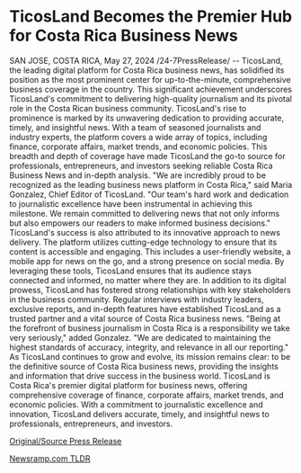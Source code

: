 # TicosLand Becomes the Premier Hub for Costa Rica Business News

SAN JOSE, COSTA RICA, May 27, 2024 /24-7PressRelease/ -- TicosLand, the leading digital platform for Costa Rica business news, has solidified its position as the most prominent center for up-to-the-minute, comprehensive business coverage in the country. This significant achievement underscores TicosLand's commitment to delivering high-quality journalism and its pivotal role in the Costa Rican business community.  TicosLand's rise to prominence is marked by its unwavering dedication to providing accurate, timely, and insightful news. With a team of seasoned journalists and industry experts, the platform covers a wide array of topics, including finance, corporate affairs, market trends, and economic policies. This breadth and depth of coverage have made TicosLand the go-to source for professionals, entrepreneurs, and investors seeking reliable Costa Rica Business News and in-depth analysis.  "We are incredibly proud to be recognized as the leading business news platform in Costa Rica," said Maria Gonzalez, Chief Editor of TicosLand. "Our team's hard work and dedication to journalistic excellence have been instrumental in achieving this milestone. We remain committed to delivering news that not only informs but also empowers our readers to make informed business decisions."  TicosLand's success is also attributed to its innovative approach to news delivery. The platform utilizes cutting-edge technology to ensure that its content is accessible and engaging. This includes a user-friendly website, a mobile app for news on the go, and a strong presence on social media. By leveraging these tools, TicosLand ensures that its audience stays connected and informed, no matter where they are.  In addition to its digital prowess, TicosLand has fostered strong relationships with key stakeholders in the business community. Regular interviews with industry leaders, exclusive reports, and in-depth features have established TicosLand as a trusted partner and a vital source of Costa Rica business news.  "Being at the forefront of business journalism in Costa Rica is a responsibility we take very seriously," added Gonzalez. "We are dedicated to maintaining the highest standards of accuracy, integrity, and relevance in all our reporting."  As TicosLand continues to grow and evolve, its mission remains clear: to be the definitive source of Costa Rica business news, providing the insights and information that drive success in the business world.  TicosLand is Costa Rica's premier digital platform for business news, offering comprehensive coverage of finance, corporate affairs, market trends, and economic policies. With a commitment to journalistic excellence and innovation, TicosLand delivers accurate, timely, and insightful news to professionals, entrepreneurs, and investors. 

[Original/Source Press Release](https://www.24-7pressrelease.com/press-release/511187/ticosland-becomes-the-premier-hub-for-costa-rica-business-news) 

[Newsramp.com TLDR](https://newsramp.com/None) 